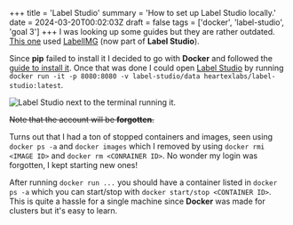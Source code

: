 +++
title = 'Label Studio'
summary = 'How to set up Label Studio locally.'
date = 2024-03-20T00:02:03Z
draft = false
tags = ['docker', 'label-studio', 'goal 3']
+++
I was looking up some guides but they are rather outdated. [This one](https://betterdatascience.com/detect-license-plates-with-yolo/) used [LabelIMG](https://github.com/HumanSignal/labelImg) (now  part of **Label Studio**).

Since **pip** failed to install it I decided to go with **Docker** and followed the [guide to install it](https://docs.docker.com/get-docker/).
Once that was done I could open [Label Studio](https://github.com/HumanSignal/label-studio) by running `docker run -it -p 8080:8080 -v label-studio/data heartexlabs/label-studio:latest`.

![Label Studio next to the terminal running it.](2024-03-20.png)

~~Note that the account will be **forgotten**.~~

Turns out that I had a ton of stopped containers and images, seen using `docker ps -a` and `docker images` which I removed by using `docker rmi <IMAGE ID>` and `docker rm <CONRAINER ID>`. No wonder my login was forgotten, I kept starting new ones!

After running `docker run ...` you should have a container listed in `docker ps -a` which you can start/stop with `docker start/stop <CONTAINER ID>`. This is quite a hassle for a single machine since **Docker** was made for clusters but it's easy to learn.
